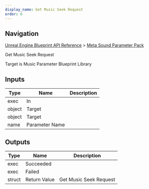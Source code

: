 ```yaml
---
display_name: Get Music Seek Request
order: 6
---
```

## Navigation

[Unreal Engine Blueprint API Reference](https://dev.epicgames.com/documentation/en-us/unreal-engine/BlueprintAPI) > [Meta Sound Parameter Pack](https://dev.epicgames.com/documentation/en-us/unreal-engine/BlueprintAPI/MetaSoundParameterPack)

Get Music Seek Request

Target is Music Parameter Blueprint Library

## Inputs

| Type | Name | Description |
| --- | --- | --- |
| exec | In |  |
| object | Target |  |
| object | Target |  |
| name | Parameter Name |  |

## Outputs

| Type | Name | Description |
| --- | --- | --- |
| exec | Succeeded |  |
| exec | Failed |  |
| struct | Return Value | Get Music Seek Request |
